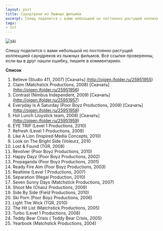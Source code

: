 ```yaml
---
layout: post
title: Саундтреки из Лыжных фильмов 
excerpt: Спешу поделится с вами небольшой но постоянно растущей коллекцией саундреков из лыжных фильмов. Все ссылки проверенны, если вы в друг нашли ошибку, пишите в комментариях.
tags: 
- ost
---
```


<p><img src='http://jivoi.github.com/images/blog/ski.jpg' alt='ski' /></p>

Спешу поделится с вами небольшой но постоянно растущей коллекцией саундреков из лыжных фильмов. Все ссылки проверенны, если вы в друг нашли ошибку, пишите в комментариях.

**Список**

1.  Believe (Studio 411, 2007) [Скачать] (http://oigen.ifolder.ru/25951955)
2. Claim (Matchstick Productions, 2008) [Скачать] (http://oigen.ifolder.ru/25951956) <br/>
3. Contrast (Nimbus Independent, 2009) [Скачать] (http://oigen.ifolder.ru/25951957) <br/>
4. Everyday Is A Saturday (Poor Boyz Productions, 2009) [Скачать] (http://oigen.ifolder.ru/25951958) <br/>
5. Hot Lunch (Joystick team, 2008) [Скачать] (http://oigen.ifolder.ru/25951959) <br/>
6. EYE TRIP (Level 1 Productions, 2010)
7. Refresh (Level 1 Productions, 2009)
8. Like A Lion (Inspired Media Concepts, 2010)
9. Look on The Bright Side (Voleurz, 2010
10. Lost & Found (TGR, 2008)
11. Revolver (Poor Boyz Productions, 2010)
12. Happy Dayz (Poor Boyz Productions, 2002)
13. Propaganda (Poor Boyz Productions, 2001)
14. Ready Fire Aim (Poor Boyz Productions, 2003)
15. Realtime (Level 1 Productions, 2007)
16. Separation (Illegal Production, 2010)
17. Seven Sunny Days (Matchstick Productions, 2007)
18. Shoot Me (Chaoz Productions, 2009)
19. Side By Side (Field Productions, 2010)
20. Ski Porn (Poor Boyz Productions, 2006)
21. Light The Wick (TGR, 2010)
22. The Hit List (Matchstick Productions, 2005)
23. Turbo (Level 1 Productions, 2008)
24. Teddy Bear Crisis ( Teddy Bear Crisis, 2005)
25. Yearbook (Matchstick Productions, 2004)
